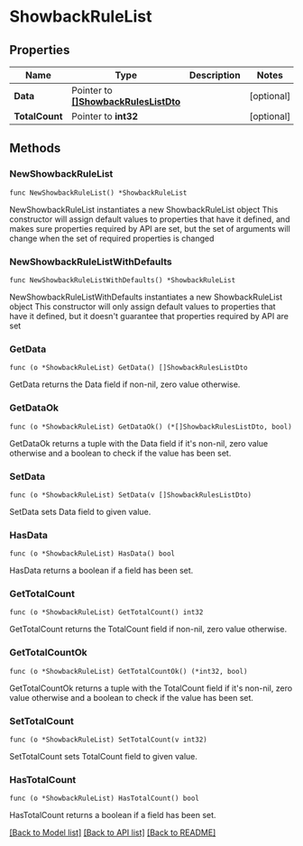 # ShowbackRuleList

## Properties

Name | Type | Description | Notes
------------ | ------------- | ------------- | -------------
**Data** | Pointer to [**[]ShowbackRulesListDto**](ShowbackRulesListDto.md) |  | [optional] 
**TotalCount** | Pointer to **int32** |  | [optional] 

## Methods

### NewShowbackRuleList

`func NewShowbackRuleList() *ShowbackRuleList`

NewShowbackRuleList instantiates a new ShowbackRuleList object
This constructor will assign default values to properties that have it defined,
and makes sure properties required by API are set, but the set of arguments
will change when the set of required properties is changed

### NewShowbackRuleListWithDefaults

`func NewShowbackRuleListWithDefaults() *ShowbackRuleList`

NewShowbackRuleListWithDefaults instantiates a new ShowbackRuleList object
This constructor will only assign default values to properties that have it defined,
but it doesn't guarantee that properties required by API are set

### GetData

`func (o *ShowbackRuleList) GetData() []ShowbackRulesListDto`

GetData returns the Data field if non-nil, zero value otherwise.

### GetDataOk

`func (o *ShowbackRuleList) GetDataOk() (*[]ShowbackRulesListDto, bool)`

GetDataOk returns a tuple with the Data field if it's non-nil, zero value otherwise
and a boolean to check if the value has been set.

### SetData

`func (o *ShowbackRuleList) SetData(v []ShowbackRulesListDto)`

SetData sets Data field to given value.

### HasData

`func (o *ShowbackRuleList) HasData() bool`

HasData returns a boolean if a field has been set.

### GetTotalCount

`func (o *ShowbackRuleList) GetTotalCount() int32`

GetTotalCount returns the TotalCount field if non-nil, zero value otherwise.

### GetTotalCountOk

`func (o *ShowbackRuleList) GetTotalCountOk() (*int32, bool)`

GetTotalCountOk returns a tuple with the TotalCount field if it's non-nil, zero value otherwise
and a boolean to check if the value has been set.

### SetTotalCount

`func (o *ShowbackRuleList) SetTotalCount(v int32)`

SetTotalCount sets TotalCount field to given value.

### HasTotalCount

`func (o *ShowbackRuleList) HasTotalCount() bool`

HasTotalCount returns a boolean if a field has been set.


[[Back to Model list]](../README.md#documentation-for-models) [[Back to API list]](../README.md#documentation-for-api-endpoints) [[Back to README]](../README.md)


